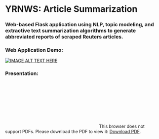 # YRNWS: Article Summarization
### Web-based Flask application using NLP, topic modeling, and extractive text summarization algorithms to generate abbreviated reports of scraped Reuters articles.

### Web Application Demo:

[![IMAGE ALT TEXT HERE](https://img.youtube.com/vi/2SecxUvZ6Fk/0.jpg)](https://www.youtube.com/watch?v=2SecxUvZ6Fk)

### Presentation:
<object data="Presentation/Fletcher Presentation Giler.pdf" type="application/pdf" width="500px" height="3400px">
    <embed src="http://yoursite.com/the.pdf">
        This browser does not support PDFs. Please download the PDF to view it: <a href="Presentation/Fletcher Presentation Giler.pdf">Download PDF</a>.</p>
    </embed>
</object>
